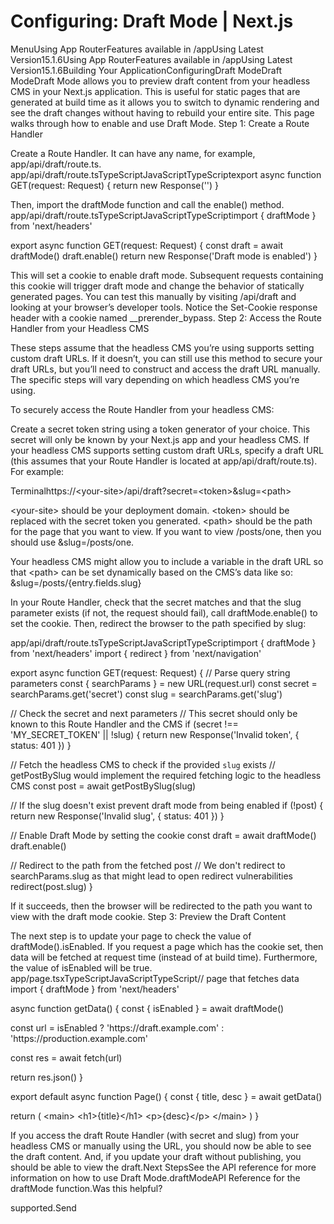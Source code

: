 # Configuring: Draft Mode | Next.js

<p>MenuUsing App RouterFeatures available in /appUsing Latest Version15.1.6Using App RouterFeatures available in /appUsing Latest Version15.1.6Building Your ApplicationConfiguringDraft ModeDraft ModeDraft Mode allows you to preview draft content from your headless CMS in your Next.js application. This is useful for static pages that are generated at build time as it allows you to switch to dynamic rendering and see the draft changes without having to rebuild your entire site.
This page walks through how to enable and use Draft Mode.
Step 1: Create a Route Handler</p>
<p>Create a Route Handler. It can have any name, for example, app/api/draft/route.ts.
app/api/draft/route.tsTypeScriptJavaScriptTypeScriptexport async function GET(request: Request) {
return new Response('')
}</p>
<p>Then, import the draftMode function and call the enable() method.
app/api/draft/route.tsTypeScriptJavaScriptTypeScriptimport { draftMode } from 'next/headers'</p>
<p>export async function GET(request: Request) {
const draft = await draftMode()
draft.enable()
return new Response('Draft mode is enabled')
}</p>
<p>This will set a cookie to enable draft mode. Subsequent requests containing this cookie will trigger draft mode and change the behavior of statically generated pages.
You can test this manually by visiting /api/draft and looking at your browser’s developer tools. Notice the Set-Cookie response header with a cookie named __prerender_bypass.
Step 2: Access the Route Handler from your Headless CMS</p>
<p>These steps assume that the headless CMS you’re using supports setting custom draft URLs. If it doesn’t, you can still use this method to secure your draft URLs, but you’ll need to construct and access the draft URL manually. The specific steps will vary depending on which headless CMS you’re using.</p>
<p>To securely access the Route Handler from your headless CMS:</p>
<p>Create a secret token string using a token generator of your choice. This secret will only be known by your Next.js app and your headless CMS.
If your headless CMS supports setting custom draft URLs, specify a draft URL (this assumes that your Route Handler is located at app/api/draft/route.ts). For example:</p>
<p>Terminalhttps://&lt;your-site&gt;/api/draft?secret=&lt;token&gt;&amp;slug=&lt;path&gt;</p>
<p>&lt;your-site&gt; should be your deployment domain.
&lt;token&gt; should be replaced with the secret token you generated.
&lt;path&gt; should be the path for the page that you want to view. If you want to view /posts/one, then you should use &amp;slug=/posts/one.</p>
<p>Your headless CMS might allow you to include a variable in the draft URL so that &lt;path&gt; can be set dynamically based on the CMS’s data like so: &amp;slug=/posts/{entry.fields.slug}</p>
<p>In your Route Handler, check that the secret matches and that the slug parameter exists (if not, the request should fail), call draftMode.enable() to set the cookie. Then, redirect the browser to the path specified by slug:</p>
<p>app/api/draft/route.tsTypeScriptJavaScriptTypeScriptimport { draftMode } from 'next/headers'
import { redirect } from 'next/navigation'</p>
<p>export async function GET(request: Request) {
// Parse query string parameters
const { searchParams } = new URL(request.url)
const secret = searchParams.get('secret')
const slug = searchParams.get('slug')</p>
<p>// Check the secret and next parameters
// This secret should only be known to this Route Handler and the CMS
if (secret !== 'MY_SECRET_TOKEN' || !slug) {
return new Response('Invalid token', { status: 401 })
}</p>
<p>// Fetch the headless CMS to check if the provided <code>slug</code> exists
// getPostBySlug would implement the required fetching logic to the headless CMS
const post = await getPostBySlug(slug)</p>
<p>// If the slug doesn't exist prevent draft mode from being enabled
if (!post) {
return new Response('Invalid slug', { status: 401 })
}</p>
<p>// Enable Draft Mode by setting the cookie
const draft = await draftMode()
draft.enable()</p>
<p>// Redirect to the path from the fetched post
// We don't redirect to searchParams.slug as that might lead to open redirect vulnerabilities
redirect(post.slug)
}</p>
<p>If it succeeds, then the browser will be redirected to the path you want to view with the draft mode cookie.
Step 3: Preview the Draft Content</p>
<p>The next step is to update your page to check the value of draftMode().isEnabled.
If you request a page which has the cookie set, then data will be fetched at request time (instead of at build time).
Furthermore, the value of isEnabled will be true.
app/page.tsxTypeScriptJavaScriptTypeScript// page that fetches data
import { draftMode } from 'next/headers'</p>
<p>async function getData() {
const { isEnabled } = await draftMode()</p>
<p>const url = isEnabled
? 'https://draft.example.com'
: 'https://production.example.com'</p>
<p>const res = await fetch(url)</p>
<p>return res.json()
}</p>
<p>export default async function Page() {
const { title, desc } = await getData()</p>
<p>return (
&lt;main&gt;
&lt;h1&gt;{title}&lt;/h1&gt;
&lt;p&gt;{desc}&lt;/p&gt;
&lt;/main&gt;
)
}</p>
<p>If you access the draft Route Handler (with secret and slug) from your headless CMS or manually using the URL, you should now be able to see the draft content. And, if you update your draft without publishing, you should be able to view the draft.Next StepsSee the API reference for more information on how to use Draft Mode.draftModeAPI Reference for the draftMode function.Was this helpful?</p>
<p>supported.Send</p>
